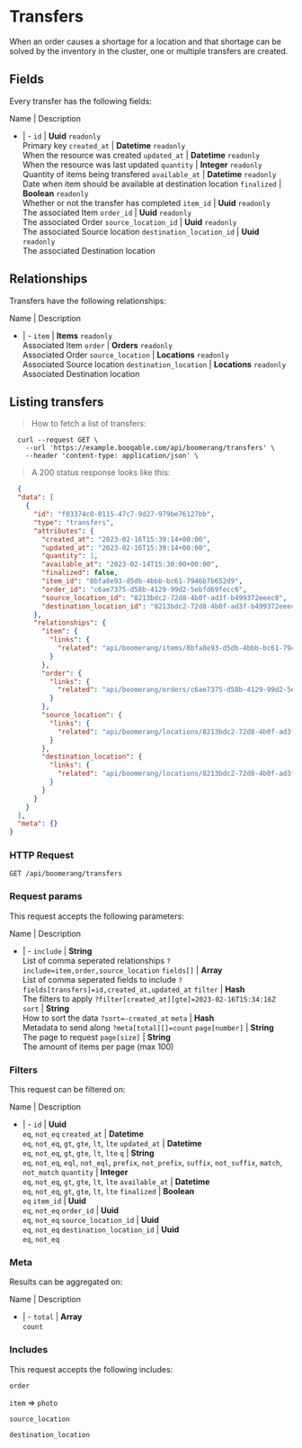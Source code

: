 # Transfers

When an order causes a shortage for a location and that shortage can be solved by the inventory in the cluster, one or multiple transfers are created.

## Fields
Every transfer has the following fields:

Name | Description
- | -
`id` | **Uuid** `readonly`<br>Primary key
`created_at` | **Datetime** `readonly`<br>When the resource was created
`updated_at` | **Datetime** `readonly`<br>When the resource was last updated
`quantity` | **Integer** `readonly`<br>Quantity of items being transfered
`available_at` | **Datetime** `readonly`<br>Date when item should be available at destination location
`finalized` | **Boolean** `readonly`<br>Whether or not the transfer has completed
`item_id` | **Uuid** `readonly`<br>The associated Item
`order_id` | **Uuid** `readonly`<br>The associated Order
`source_location_id` | **Uuid** `readonly`<br>The associated Source location
`destination_location_id` | **Uuid** `readonly`<br>The associated Destination location


## Relationships
Transfers have the following relationships:

Name | Description
- | -
`item` | **Items** `readonly`<br>Associated Item
`order` | **Orders** `readonly`<br>Associated Order
`source_location` | **Locations** `readonly`<br>Associated Source location
`destination_location` | **Locations** `readonly`<br>Associated Destination location


## Listing transfers



> How to fetch a list of transfers:

```shell
  curl --request GET \
    --url 'https://example.booqable.com/api/boomerang/transfers' \
    --header 'content-type: application/json' \
```

> A 200 status response looks like this:

```json
  {
  "data": [
    {
      "id": "f03374c0-0115-47c7-9d27-979be76127bb",
      "type": "transfers",
      "attributes": {
        "created_at": "2023-02-16T15:39:14+00:00",
        "updated_at": "2023-02-16T15:39:14+00:00",
        "quantity": 1,
        "available_at": "2023-02-14T15:30:00+00:00",
        "finalized": false,
        "item_id": "8bfa8e93-d5db-4bbb-bc61-7946b7b652d9",
        "order_id": "c6ae7375-d58b-4129-99d2-5ebfd69fecc6",
        "source_location_id": "8213bdc2-72d8-4b0f-ad3f-b499372eeec0",
        "destination_location_id": "8213bdc2-72d8-4b0f-ad3f-b499372eeec0"
      },
      "relationships": {
        "item": {
          "links": {
            "related": "api/boomerang/items/8bfa8e93-d5db-4bbb-bc61-7946b7b652d9"
          }
        },
        "order": {
          "links": {
            "related": "api/boomerang/orders/c6ae7375-d58b-4129-99d2-5ebfd69fecc6"
          }
        },
        "source_location": {
          "links": {
            "related": "api/boomerang/locations/8213bdc2-72d8-4b0f-ad3f-b499372eeec0"
          }
        },
        "destination_location": {
          "links": {
            "related": "api/boomerang/locations/8213bdc2-72d8-4b0f-ad3f-b499372eeec0"
          }
        }
      }
    }
  ],
  "meta": {}
}
```

### HTTP Request

`GET /api/boomerang/transfers`

### Request params

This request accepts the following parameters:

Name | Description
- | -
`include` | **String** <br>List of comma seperated relationships `?include=item,order,source_location`
`fields[]` | **Array** <br>List of comma seperated fields to include `?fields[transfers]=id,created_at,updated_at`
`filter` | **Hash** <br>The filters to apply `?filter[created_at][gte]=2023-02-16T15:34:16Z`
`sort` | **String** <br>How to sort the data `?sort=-created_at`
`meta` | **Hash** <br>Metadata to send along `?meta[total][]=count`
`page[number]` | **String** <br>The page to request
`page[size]` | **String** <br>The amount of items per page (max 100)


### Filters

This request can be filtered on:

Name | Description
- | -
`id` | **Uuid** <br>`eq`, `not_eq`
`created_at` | **Datetime** <br>`eq`, `not_eq`, `gt`, `gte`, `lt`, `lte`
`updated_at` | **Datetime** <br>`eq`, `not_eq`, `gt`, `gte`, `lt`, `lte`
`q` | **String** <br>`eq`, `not_eq`, `eql`, `not_eql`, `prefix`, `not_prefix`, `suffix`, `not_suffix`, `match`, `not_match`
`quantity` | **Integer** <br>`eq`, `not_eq`, `gt`, `gte`, `lt`, `lte`
`available_at` | **Datetime** <br>`eq`, `not_eq`, `gt`, `gte`, `lt`, `lte`
`finalized` | **Boolean** <br>`eq`
`item_id` | **Uuid** <br>`eq`, `not_eq`
`order_id` | **Uuid** <br>`eq`, `not_eq`
`source_location_id` | **Uuid** <br>`eq`, `not_eq`
`destination_location_id` | **Uuid** <br>`eq`, `not_eq`


### Meta

Results can be aggregated on:

Name | Description
- | -
`total` | **Array** <br>`count`


### Includes

This request accepts the following includes:

`order`


`item` => 
`photo`




`source_location`


`destination_location`





